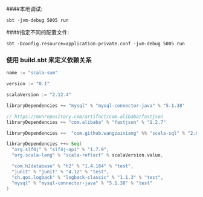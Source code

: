 
####本地调试:

    sbt -jvm-debug 5005 run
    
####指定不同的配置文件:

    sbt -Dconfig.resource=application-private.conf -jvm-debug 5005 run


### 使用 build.sbt 来定义依赖关系
```scala
name := "scala-sum"

version := "0.1"

scalaVersion := "2.12.4"

libraryDependencies += "mysql" % "mysql-connector-java" % "5.1.38"

// https://mvnrepository.com/artifact/com.alibaba/fastjson
libraryDependencies += "com.alibaba" % "fastjson" % "1.2.7"

libraryDependencies +=  "com.github.wangzaixiang" %% "scala-sql" % "2.0.6"

libraryDependencies ++= Seq(
  "org.slf4j" % "slf4j-api" % "1.7.9",
  "org.scala-lang" % "scala-reflect" % scalaVersion.value,

  "com.h2database" % "h2" % "1.4.184" % "test",
  "junit" % "junit" % "4.12" % "test",
  "ch.qos.logback" % "logback-classic" % "1.1.3" % "test",
  "mysql" % "mysql-connector-java" % "5.1.38" % "test"
)
```